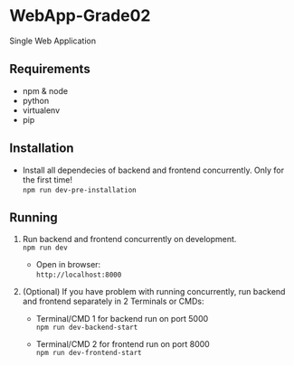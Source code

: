 # WebApp-Grade02

Single Web Application

## Requirements
- npm & node
- python
- virtualenv
- pip

## Installation
- Install all dependecies of backend and frontend concurrently. Only for the first time!<br>
    `npm run dev-pre-installation`

## Running
1. Run backend and frontend concurrently on development.<br>
    `npm run dev`
    - Open in browser:<br>
    `http://localhost:8000`
    
2. (Optional) If you have problem with running concurrently, run backend and frontend separately in 2 Terminals or CMDs:
    - Terminal/CMD 1 for backend run on port 5000<br>
    `npm run dev-backend-start`

    - Terminal/CMD 2 for frontend run on port 8000<br>
    `npm run dev-frontend-start`
